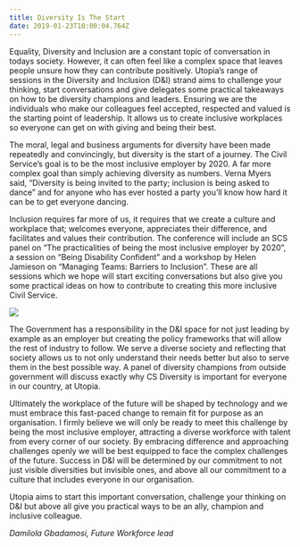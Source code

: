 ```yaml
---
title: Diversity Is The Start
date: 2019-01-23T10:00:04.764Z
---
```

Equality, Diversity and Inclusion are a constant topic of conversation in todays society. However, it can often feel like a complex space that leaves people unsure how they can contribute positively. Utopia’s range of sessions in the Diversity and Inclusion (D&I) strand aims to challenge your thinking, start conversations and give delegates some practical takeaways on how to be diversity champions and leaders. Ensuring we are the individuals who make our colleagues feel accepted, respected and valued is the starting point of leadership. It allows us to create inclusive workplaces so everyone can get on with giving and being their best.

The moral, legal and business arguments for diversity have been made repeatedly and convincingly, but diversity is the start of a journey. The Civil Service’s goal is to be the most inclusive employer by 2020. A far more complex goal than simply achieving diversity as numbers. Verna Myers said, “Diversity is being invited to the party; inclusion is being asked to dance” and for anyone who has ever hosted a party you’ll know how hard it can be to get everyone dancing. 

Inclusion requires far more of us, it requires that we create a culture and workplace that; welcomes everyone, appreciates their difference, and facilitates and values their contribution. The conference will include an SCS panel on “The practicalities of being the most inclusive employer by 2020”, a session on “Being Disability Confident” and a workshop by Helen Jamieson on “Managing Teams: Barriers to Inclusion”. These are all sessions which we hope will start exciting conversations but also give you some practical ideas on how to contribute to creating this more inclusive Civil Service. 

![](/uploads/copy-of-copy-of-copy-of-utopia-experimenting.png)

The Government has a responsibility in the D&I space for not just leading by example as an employer but creating the policy frameworks that will allow the rest of industry to follow. We serve a diverse society and reflecting that society allows us to not only understand their needs better but also to serve them in the best possible way. A panel of diversity champions from outside government will discuss exactly why CS Diversity is important for everyone in our country, at Utopia.

Ultimately the workplace of the future will be shaped by technology and we must embrace this fast-paced change to remain fit for purpose as an organisation. I firmly believe we will only be ready to meet this challenge by being the most inclusive employer, attracting a diverse workforce with talent from every corner of our society. By embracing difference and approaching challenges openly we will be best equipped to face the complex challenges of the future. Success in D&I will be determined by our commitment to not just visible diversities but invisible ones, and above all our commitment to a culture that includes everyone in our organisation. 

Utopia aims to start this important conversation, challenge your thinking on D&I but above all give you practical ways to be an ally, champion and inclusive colleague.

_Damilola Gbadamosi, Future Workforce lead_
